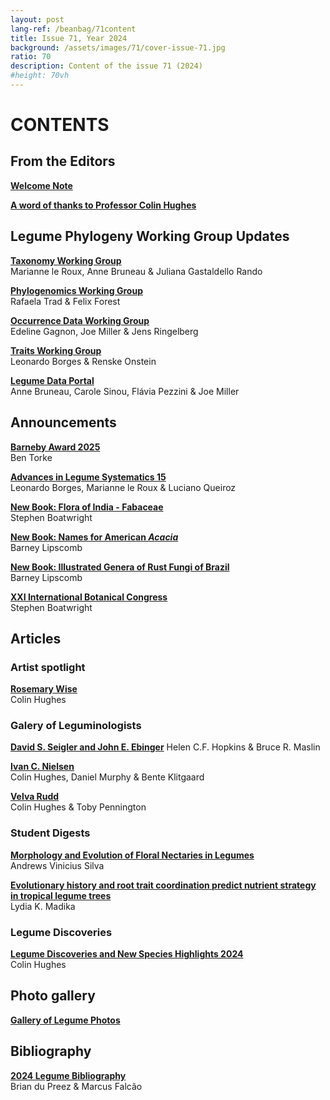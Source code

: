 ```yaml
---
layout: post
lang-ref: /beanbag/71content
title: Issue 71, Year 2024
background: /assets/images/71/cover-issue-71.jpg
ratio: 70
description: Content of the issue 71 (2024)
#height: 70vh
---
```



# CONTENTS


## From the Editors

**[Welcome Note](/beanbag/71/issue-71-welcome-note.md)**  

**[A word of thanks to Professor Colin Hughes](/beanbag/71/issue-71-thanks-colin.md)**

## Legume Phylogeny Working Group Updates

**[Taxonomy Working Group](/beanbag/71/issue-71-taxonomy-working-group.md)**  
Marianne le Roux, Anne Bruneau & Juliana Gastaldello Rando  

**[Phylogenomics Working Group](/beanbag/71/issue-71-phylogenomics-working-group.md)**  
Rafaela Trad & Felix Forest  

**[Occurrence Data Working Group](/beanbag/71/issue-71-occurrence-working-group.md)**  
Edeline Gagnon, Joe Miller & Jens Ringelberg  

**[Traits Working Group](/beanbag/71/issue-71-traits-working-group.md)**  
Leonardo Borges & Renske Onstein

**[Legume Data Portal](/beanbag/71/issue-71-legume-data-portal.md)**  
Anne Bruneau, Carole Sinou, Flávia Pezzini & Joe Miller
  

## Announcements

**[Barneby Award 2025](/beanbag/71/issue-71-barneby-award-2025.md)**  
Ben Torke  

**[Advances in Legume Systematics 15](/beanbag/71/issue-71-ALS15.md)**  
Leonardo Borges, Marianne le Roux & Luciano Queiroz  

**[New Book: Flora of India - Fabaceae](/beanbag/71/issue-71-new-book-flora-india.md)**  
Stephen Boatwright
 
**[New Book: Names for American *Acacia*](/beanbag/71/issue-71-new-book-names-american-acacia.md)**  
Barney Lipscomb

**[New Book: Illustrated Genera of Rust Fungi of Brazil](/beanbag/71/issue-71-new-book-illustrated-genera-rust-fungi-brazil.md)**   
Barney Lipscomb

**[XXI International Botanical Congress
](/beanbag/71/issue-71-ibc.md)**  
Stephen Boatwright



## Articles

### Artist spotlight

**[Rosemary Wise](/beanbag/71/issue-71-artist-spotlight-rosemary-wise.md)**  
Colin Hughes  


### Galery of Leguminologists

**[David S. Seigler and John E. Ebinger](/beanbag/71/issue-71-gallery-leguminologists.md)** 
Helen C.F. Hopkins & Bruce R. Maslin

**[Ivan C. Nielsen](/beanbag/71/issue-71-gallery-leguminologists.md)**   
Colin Hughes, Daniel Murphy & Bente Klitgaard  

**[Velva Rudd](/beanbag/71/issue-71-gallery-leguminologists.md)**   
Colin Hughes & Toby Pennington  


### Student Digests

**[Morphology and Evolution of Floral Nectaries in Legumes](/beanbag/71/issue-71-students-digests.md)**   
Andrews Vinicius Silva 

**[Evolutionary history and root trait coordination predict nutrient strategy in tropical legume trees](/beanbag/71/issue-71-students-digests.md)**  
Lydia K. Madika

### Legume Discoveries

**[Legume Discoveries and New Species Highlights 2024](/beanbag/71/issue-71-new-species-highlights.md)**  
Colin Hughes  

## Photo gallery

**[Gallery of Legume Photos](/beanbag/71/issue-71-legume-p.md)**

## Bibliography

**[2024 Legume Bibliography](/beanbag/71/issue-71-legume-bibliography-2024.md)**  
Brian du Preez & Marcus Falcão
